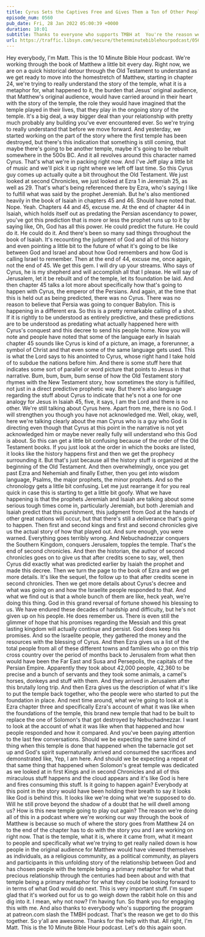 ```yaml
---
title: Cyrus Sets the Captives Free and Gives Them a Ton of Other Peoples' Money On the Way Out the Door
episode_num: 0560
pub_date: Fri, 28 Jan 2022 05:00:39 +0000
duration: 10:01
subtitle: Thanks to everyone who supports TMBH at  You're the reason we can all do this together!  Music written and performed by .
url: https://traffic.libsyn.com/secure/thetenminutebiblehourpodcast/0560_-_Cyrus_Sets_the_Captives_Free_and_Gives_Them_a_Ton_of_Other_Peoples_Money_On_the_Way_Out_the_Door.mp3
---
```


 Hey everybody, I'm Matt. This is the 10 Minute Bible Hour podcast. We're working through the book of Matthew a little bit every day. Right now, we are on a quick historical detour through the Old Testament to understand as we get ready to move into the homestretch of Matthew, starting in chapter 24, we're trying to really understand the story of the temple, what it is a metaphor for, what happened to it, the burden that Jesus' original audience, that Matthew's original audience, would have carried around in their heart with the story of the temple, the role they would have imagined that the temple played in their lives, that they play in the ongoing story of the temple. It's a big deal, a way bigger deal than your relationship with pretty much probably any building you've ever encountered ever. So we're trying to really understand that before we move forward. And yesterday, we started working on the part of the story where the first temple has been destroyed, but there's this indication that something is still coming, that maybe there's going to be another temple, maybe it's going to be rebuilt somewhere in the 500s BC. And it all revolves around this character named Cyrus. That's what we're in packing right now. And I've Jeff play a little bit of music and we'll pick it up right where we left off last time. So this Cyrus guy comes up actually quite a bit throughout the Old Testament. We just looked at second Chronicles, we just looked at Ezra 1 in Jeremiah 25, as well as 29. That's what's being referenced there by Ezra, who's saying I like to fulfill what was said by the prophet Jeremiah. But he's also mentioned heavily in the book of Isaiah in chapters 45 and 46. Should have noted that. Nope. Yeah. Chapters 44 and 45, excuse me. At the end of chapter 44 in Isaiah, which holds itself out as predating the Persian ascendancy to power, you've got this prediction that is more or less the prophet runs up to it by saying like, Oh, God has all this power. He could predict the future. He could do it. He could do it. And there's been so many sad things throughout the book of Isaiah. It's recounting the judgment of God and all of this history and even pointing a little bit to the future of what it's going to be like between God and Israel and about how God remembers and how God is calling Israel to remember. Then at the end of 44, excuse me, once again, not the end of 45. We get this gem. I will dry up your streams. Who says of Cyrus, he is my shepherd and will accomplish all that I please. He will say of Jerusalem, let it be rebuilt and of the temple, let its foundation be laid. And then chapter 45 talks a lot more about specifically how that's going to happen with Cyrus, the emperor of the Persians. And again, at the time that this is held out as being predicted, there was no Cyrus. There was no reason to believe that Persia was going to conquer Babylon. This is happening in a different era. So this is a pretty remarkable calling of a shot. If it is rightly to be understood as entirely predictive, and these predictions are to be understood as predating what actually happened here with Cyrus's conquest and this decree to send his people home. Now you will note and people have noted that some of the language early in Isaiah chapter 45 sounds like Cyrus is kind of a picture, an image, a forerunner, a symbol of Christ and that even some of the same language gets used. This is what the Lord says to his anointed to Cyrus, whose right hand I take hold of to subdue the nations before him. And there is some stuff here that indicates some sort of parallel or word picture that points to Jesus in that narrative. Bum, bum, bum, bum sense of how the Old Testament story rhymes with the New Testament story, how sometimes the story is fulfilled, not just in a direct predictive prophetic way. But there's also language regarding the stuff about Cyrus to indicate that he's not a one for one analogy for Jesus in Isaiah 45, five, it says, I am the Lord and there is no other. We're still talking about Cyrus here. Apart from me, there is no God. I will strengthen you though you have not acknowledged me. Well, okay, well, here we're talking clearly about the man Cyrus who is a guy who God is directing even though that Cyrus at this point in the narrative is not yet acknowledged him or maybe never really fully will understand who this God is about. So this can get a little bit confusing because of the order of the Old Testament books. If you just look at the order in which the books are listed, it looks like the history happens first and then we get the prophecy surrounding it. But that's just because all the history stuff is organized at the beginning of the Old Testament. And then overwhelmingly, once you get past Ezra and Nehemiah and finally Esther, then you get into wisdom language, Psalms, the major prophets, the minor prophets. And so the chronology gets a little bit confusing. Let me just rearrange it for you real quick in case this is starting to get a little bit goofy. What we have happening is that the prophets Jeremiah and Isaiah are talking about some serious tough times come in, particularly Jeremiah, but both Jeremiah and Isaiah predict that this punishment, this judgment from God at the hands of other great nations will occur, but that there's still a deliverance that's going to happen. Then first and second kings and first and second chronicles give us the actual story of how that played out. And sure enough, you were warned. Everything goes terribly wrong. And Nebuchadnezzar conquers the Southern Kingdom, conquers Jerusalem, topples the temple. That's the end of second chronicles. And then the historian, the author of second chronicles goes on to give us that after credits scene to say, well, then Cyrus did exactly what was predicted earlier by Isaiah the prophet and made this decree. Then we turn the page to the book of Ezra and we get more details. It's like the sequel, the follow up to that after credits scene in second chronicles. Then we get more details about Cyrus's decree and what was going on and how the Israelite people responded to that. And what we find out is that a whole bunch of them are like, heck yeah, we're doing this thing. God in this grand reversal of fortune showed his blessing to us. We have endured these decades of hardship and difficulty, but he's not given up on his people. He does remember us. There is even still the glimmer of hope that his promises regarding the Messiah and this great lasting kingdom will actually continue and persist. God does keep his promises. And so the Israelite people, they gathered the money and the resources with the blessing of Cyrus. And then Ezra gives us a list of the total people from all of these different towns and families who go on this trip cross country over the period of months back to Jerusalem from what then would have been the Far East and Susa and Persepolis, the capitals of the Persian Empire. Apparently they took about 42,000 people, 42,360 to be precise and a bunch of servants and they took some animals, a camel's horses, donkeys and stuff with them. And they arrived in Jerusalem after this brutally long trip. And then Ezra gives us the description of what it's like to put the temple back together, who the people were who started to put the foundation in place. And next time around, what we're going to look at is Ezra chapter three and specifically Ezra's account of what it was like when the foundations of the temple, this brand new temple that had to be built to replace the one of Solomon's that got destroyed by Nebuchadnezzar. I want to look at the account of what it was like when that happened and how people responded and how it compared. And you've been paying attention to the last few conversations. Should we be expecting the same kind of thing when this temple is done that happened when the tabernacle got set up and God's spirit supernaturally arrived and consumed the sacrifices and demonstrated like, Yep, I am here. And should we be expecting a repeat of that same thing that happened when Solomon's great temple was dedicated as we looked at in first Kings and in second Chronicles and all of this miraculous stuff happens and the cloud appears and it's like God is here and fires consuming this stuff. Is it going to happen again? Everybody at this point in the story would have been holding their breath to say it looks like God is behind this. It looks like we're doing what we're supposed to do. Will he still prove beyond the shadow of a doubt that he will dwell among us? How is this new temple going to play out again? The reason we're doing all of this in a podcast where we're working our way through the book of Matthew is because so much of where the story goes from Matthew 24 on to the end of the chapter has to do with the story you and I are working on right now. That is the temple, what it is, where it came from, what it meant to people and specifically what we're trying to get really nailed down is how people in the original audience for Matthew would have viewed themselves as individuals, as a religious community, as a political community, as players and participants in this unfolding story of the relationship between God and has chosen people with the temple being a primary metaphor for what that precious relationship through the centuries had been about and with that temple being a primary metaphor for what they could be looking forward to in terms of what God would do next. This is very important stuff. I'm super glad that it's worked out for us to go weigh down the rabbit hole on this and dig into it. I mean, why not now? I'm having fun. So thank you for engaging this with me. And also thanks to everybody who's supporting the program at patreon.com slash the TMBH podcast. That's the reason we get to do this together. So y'all are awesome. Thanks for the help with that. All right, I'm Matt. This is the 10 Minute Bible Hour podcast. Let's do this again soon.